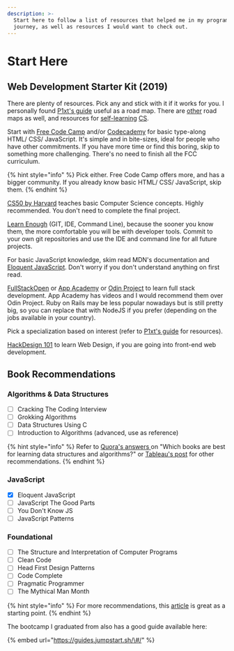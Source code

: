 ```yaml
---
description: >-
  Start here to follow a list of resources that helped me in my programming
  journey, as well as resources I would want to check out.
---
```


# Start Here

## Web Development Starter Kit \(2019\)

There are plenty of resources. Pick any and stick with it if it works for you. I personally found [P1xt's guide](https://github.com/P1xt/p1xt-guides/) useful as a road map. There are [other](https://roadmap.sh/) road maps as well, and resources for [self-learning](https://github.com/ossu/computer-science) [CS](https://teachyourselfcs.com/).

Start with [Free Code Camp](https://www.freecodecamp.org/) and/or [Codecademy](https://www.codecademy.com/) for basic type-along HTML/ CSS/ JavaScript. It's simple and in bite-sizes, ideal for people who have other commitments. If you have more time or find this boring, skip to something more challenging. There's no need to finish all the FCC curriculum.

{% hint style="info" %}
Pick either. Free Code Camp offers more, and has a bigger community. If you already know basic HTML/ CSS/ JavaScript, skip them.
{% endhint %}

[CS50 by Harvard](https://www.edx.org/course/cs50s-introduction-to-computer-science) teaches basic Computer Science concepts. Highly recommended. You don't need to complete the final project.

[Learn Enough](https://www.learnenough.com/) \(GIT, IDE, Command Line\), because the sooner you know them, the more comfortable you will be with developer tools. Commit to your own git repositories and use the IDE and command line for all future projects.

For basic JavaScript knowledge, skim read MDN's documentation and [Eloquent JavaScript](https://eloquentjavascript.net/). Don't worry if you don't understand anything on first read.

[FullStackOpen](https://fullstackopen.com/en/) or [App Academy](https://open.appacademy.io/) or [Odin Project](https://www.theodinproject.com/courses?ref=homenav) to learn full stack development. App Academy has videos and I would recommend them over Odin Project. Ruby on Rails may be less popular nowadays but is still pretty big, so you can replace that with NodeJS if you prefer \(depending on the jobs available in your country\). 

Pick a specialization based on interest \(refer to [P1xt's guide](https://github.com/P1xt/p1xt-guides/) for resources\).

[HackDesign 101](https://hackdesign.org/lessons101) to learn Web Design, if you are going into front-end web development. 

## Book Recommendations

### Algorithms & Data Structures

* [ ] Cracking The Coding Interview
* [ ] Grokking Algorithms
* [ ] Data Structures Using C
* [ ] Introduction to Algorithms \(advanced, use as reference\)

{% hint style="info" %}
Refer to [Quora's answers ](https://www.quora.com/What-are-the-best-books-on-algorithms-and-data-structures)on "Which books are best for learning data structures and algorithms?" or [Tableau's post](https://www.tableau.com/learn/articles/books-about-data-structures-algorithms) for other recommendations.
{% endhint %}

### JavaScript

* [x] Eloquent JavaScript
* [ ] JavaScript The Good Parts
* [ ] You Don't Know JS
* [ ] JavaScript Patterns

### Foundational

* [ ] The Structure and Interpretation of Computer Programs
* [ ] Clean Code
* [ ] Head First Design Patterns
* [ ] Code Complete
* [ ] Pragmatic Programmer
* [ ] The Mythical Man Month

{% hint style="info" %}
For more recommendations, this [article](https://simpleprogrammer.com/best-programming-books-2019/) is great as a starting point.
{% endhint %}

The bootcamp I graduated from also has a good guide available here:

{% embed url="https://guides.jumpstart.sh/\#/" %}



